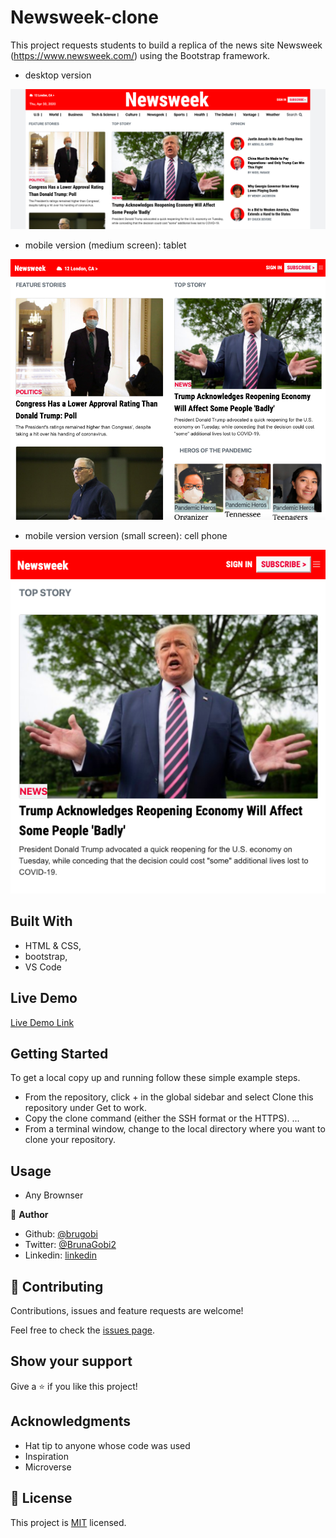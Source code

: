 # Newsweek-clone

This project requests students to build a replica of the news site Newsweek (https://www.newsweek.com/) using the Bootstrap framework.

- desktop version

![screenshot](./assets/imgs/desktop.png)

- mobile version (medium screen): tablet

![screenshot](./assets/imgs/Ipad.png)

- mobile version version (small screen): cell phone

![screenshot](./assets/imgs/mobilephone.png)

## Built With

- HTML & CSS,
- bootstrap,
- VS Code

## Live Demo

[Live Demo Link](https://raw.githack.com/brugobi/Newsweek-clone/master/index.html)


## Getting Started

To get a local copy up and running follow these simple example steps.

- From the repository, click + in the global sidebar and select Clone this repository under Get to work.
- Copy the clone command (either the SSH format or the HTTPS). ...
- From a terminal window, change to the local directory where you want to clone your repository.

## Usage

- Any Brownser


👤 **Author**

- Github: [@brugobi](https://github.com/brugobi)
- Twitter: [@BrunaGobi2](https://twitter.com/BrunaGobi2)
- Linkedin: [linkedin](https://www.linkedin.com/in/bruna-gobi-08854760/)

## 🤝 Contributing

Contributions, issues and feature requests are welcome!

Feel free to check the [issues page](issues/).

## Show your support

Give a ⭐️ if you like this project!

## Acknowledgments

- Hat tip to anyone whose code was used
- Inspiration
- Microverse

## 📝 License

This project is [MIT](lic.url) licensed.
